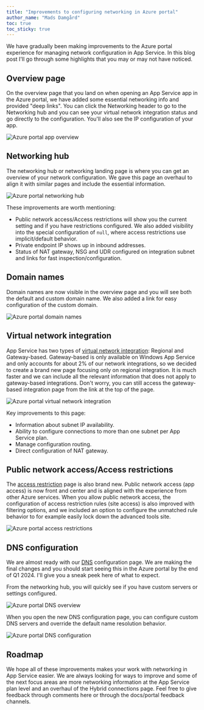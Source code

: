```yaml
---
title: "Improvements to configuring networking in Azure portal"
author_name: "Mads Damgård"
toc: true
toc_sticky: true
---
```


We have gradually been making improvements to the Azure portal experience for managing network configuration in App Service. In this blog post I'll go through some highlights that you may or may not have noticed.

## Overview page

On the overview page that you land on when opening an App Service app in the Azure portal, we have added some essential networking info and provided "deep links". You can click the Networking header to go to the Networking hub and you can see your virtual network integration status and go directly to the configuration. You'll also see the IP configuration of your app.

![Azure portal app overview]({{site.baseurl}}/media/2024/02/app-overview.png)

## Networking hub

The networking hub or networking landing page is where you can get an overview of your network configuration. We gave this page an overhaul to align it with similar pages and include the essential information.

![Azure portal networking hub]({{site.baseurl}}/media/2024/02/networking-hub.png)

These improvements are worth mentioning:

* Public network access/Access restrictions will show you the current setting and if you have restrictions configured. We also added visibility into the special configuration of `null`, where access restrictions use implicit/default behavior.
* Private endpoint IP shows up in inbound addresses.
* Status of NAT gateway, NSG and UDR configured on integration subnet and links for fast inspection/configuration.

## Domain names

Domain names are now visible in the overview page and you will see both the default and custom domain name. We also added a link for easy configuration of the custom domain.

![Azure portal domain names]({{site.baseurl}}/media/2024/02/domains.png)

## Virtual network integration

App Service has two types of [virtual network integration](https://learn.microsoft.com/azure/app-service/overview-vnet-integration): Regional and Gateway-based. Gateway-based is only available on Windows App Service and only accounts for about 2% of our network integrations, so we decided to create a brand new page focusing only on regional integration. It is much faster and we can include all the relevant information that does not apply to gateway-based integrations. Don't worry, you can still access the gateway-based integration page from the link at the top of the page.

![Azure portal virtual network integration]({{site.baseurl}}/media/2024/02/virtual-network-integration.png)

Key improvements to this page:

* Information about subnet IP availability.
* Ability to configure connections to more than one subnet per App Service plan.
* Manage configuration routing.
* Direct configuration of NAT gateway.

## Public network access/Access restrictions

The [access restriction](https://learn.microsoft.com/azure/app-service/overview-access-restrictions) page is also brand new. Public network access (app access) is now front and center and is aligned with the experience from other Azure services. When you allow public network access, the configuration of access restriction rules (site access) is also improved with filtering options, and we included an option to configure the unmatched rule behavior to for example easily lock down the advanced tools site.

![Azure portal access restrictions]({{site.baseurl}}/media/2024/02/access-restrictions.png)

## DNS configuration

We are almost ready with our [DNS](https://learn.microsoft.com/azure/app-service/overview-name-resolution) configuration page. We are making the final changes and you should start seeing this in the Azure portal by the end of Q1 2024. I'll give you a sneak peek here of what to expect.

From the networking hub, you will quickly see if you have custom servers or settings configured.

![Azure portal DNS overview]({{site.baseurl}}/media/2024/02/dns-overview.png)

When you open the new DNS configuration page, you can configure custom DNS servers and override the default name resolution behavior.

![Azure portal DNS configuration]({{site.baseurl}}/media/2024/02/dns-configuration.png)

## Roadmap

We hope all of these improvements makes your work with networking in App Service easier. We are always looking for ways to improve and some of the next focus areas are more networking information at the App Service plan level and an overhaul of the Hybrid connections page. Feel free to give feedback through comments here or through the docs/portal feedback channels.
